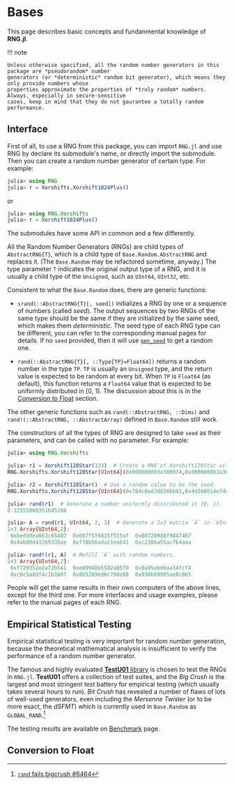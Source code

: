 # Bases

This page describes basic concepts and fundanmental knowledge of **RNG.jl**.

!!! note

    Unless otherwise specified, all the random number generators in this package are *pseudorandom* number
    generators (or *deterministic* random bit generator), which means they only provide numbers whose
    properties approximate the properties of *truly random* numbers. Always, especially in secure-sensitive
    cases, keep in mind that they do not gaurantee a totally random performance.

## Interface

First of all, to use a RNG from this package, you can import `RNG.jl` and use RNG by declare its submodule's
name, or directly import the submodule. Then you can create a random number generator of certain type.
For example:

```julia
julia> using RNG
julia> r = Xorshifts.Xorshift1024Plus()
```
or
```julia
julia> using RNG.Xorshifts
julia> r = Xorshift1024Plus()
```

The submodules have some API in common and a few differently.

All the Random Number Generators (RNGs) are child types of `AbstractRNG{T}`, which is a child type of
`Base.Random.AbstractRNG` and replaces it. (The `Base.Random` may be refactored sometime, anyway.) The type
parameter `T` indicates the original output type of a RNG, and it is usually a child type of the `Unsigned`,
such as `UInt64`, `UInt32`, etc.

Consistent to what the `Base.Random` does, there are generic functions:

- `srand(::AbstractRNG{T}[, seed])`
    initializes a RNG by one or a sequence of numbers (called *seed*). The output sequences by two RNGs of
    the same type should be the same if they are initialized by the same seed, which makes them
    *deterministic*. The seed type of each RNG type can be different, you can refer to the corresponding
    manual pages for details. If no `seed` provided, then it will use [`gen_seed`](@ref) to get a random one.

- `rand(::AbstractRNG{T}[, ::Type{TP}=Float64])`
    returns a random number in the type `TP`. `TP` is usually an `Unsigned` type, and the return value is
    expected to be random at every bit. When `TP` is `Float64` (as default), this function returns a `Float64`
    value that is expected to be uniformly distributed in [0, 1). The discussion about this is in the
    [Conversion to Float](@ref) section.

The other generic functions such as `rand(::AbstractRNG, ::Dims)` and `rand!(::AbstractRNG, ::AbstractArray)`
defined in `Base.Random` still work.

The constructors of all the types of RNG are designed to take `seed` as their parameters, and can be called
with no parameter. For example:

```julia
julia> using RNG.Xorshifts

julia> r1 = Xorshift128Star(123)  # Create a RNG of Xorshift128Star with the seed "123"
RNG.Xorshifts.Xorshift128Star{UInt64}(0x000000003a300074,0x000000003a30004e,0x228e12c83a9b5ed6,false)

julia> r2 = Xorshift128Star()  # Use a random value to be the seed.
RNG.Xorshifts.Xorshift128Star{UInt64}(0x784c0ed3d830bb42,0x4d268014e74d6e25,0x4ef0aea8ee776b31,false)

julia> rand(r1)  # Generate a number uniformly distributed in [0, 1).
0.12555060351645186

julia> A = rand(r1, UInt64, 2, 3)  # Generate a 2x3 matrix `A` in `UInt64` type.
2×3 Array{UInt64,2}:
 0xbed3dea863c65407  0x607f5f9815f515af  0x807289d8f9847407
 0x4ab80d43269335ee  0xf78b56ada11ea641  0xc2306a55acfb4aaa

julia> rand!(r1, A)  # Refill `A` with random numbers.
2×3 Array{UInt64,2}:
 0xf729352e2a72b541  0xe89948b5582a85f0  0x8a95ebd6aa34fcf4
 0xc0c5a8df4c1b160f  0x8b5269ed6c790e08  0x930b89985ae0c865
```

People will get the same results in their own computers of the above lines, except for the third one. For
more interfaces and usage examples, please refer to the manual pages of each RNG.


## Empirical Statistical Testing

Empirical statistical testing is very important for random number generation, because the theoretical
mathematical analysis is insufficient to verify the performance of a random number generator.

The famous and highly evaluated [**TestU01** library](http://simul.iro.umontreal.ca/testu01/tu01.html) is
chosen to test the RNGs in `RNG.jl`. **TestU01** offers a collection of test suites, and the *Big Crush* is
the largest and most stringent test battery for empirical testing (which usually takes several hours to run).
*Bit Crush* has revealed a number of flaws of lots of well-used generators, even including the
*Mersenne Twister* (or to be more exact, the *dSFMT*) which is currently used in `Base.Random` as
`GLOBAL_RAND`.[^1]

The testing results are available on [Benchmark](@ref) page.

[^1]: 
    [`rand` fails bigcrush #6464](https://github.com/JuliaLang/julia/issues/6464)


## Conversion to Float

